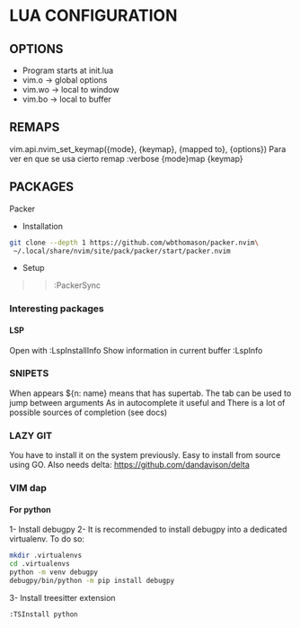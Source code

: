 # LUA CONFIGURATION
## OPTIONS
* Program starts at init.lua
* vim.o -> global options
* vim.wo -> local to window
* vim.bo -> local to buffer

## REMAPS
vim.api.nvim_set_keymap({mode}, {keymap}, {mapped to}, {options})
Para ver en que se usa cierto remap :verbose {mode}map {keymap}

## PACKAGES
Packer
* Installation
```bash
git clone --depth 1 https://github.com/wbthomason/packer.nvim\
 ~/.local/share/nvim/site/pack/packer/start/packer.nvim
```
* Setup
>> :PackerSync

### Interesting packages
#### LSP
Open with :LspInstallInfo
Show information in current buffer :LspInfo

### SNIPETS
When appears ${n: name} means that has supertab. The tab can be used to jump between arguments
As in autocomplete it useful <c-e> and <c-y>
There is a lot of possible sources of completion (see docs)

### LAZY GIT
You have to install it on the system previously.
Easy to install from source using GO.
Also needs delta:
  https://github.com/dandavison/delta

### VIM dap
#### For python
1- Install debugpy
2- It is recommended to install debugpy into a dedicated virtualenv. To do so:
```bash
mkdir .virtualenvs
cd .virtualenvs
python -m venv debugpy
debugpy/bin/python -m pip install debugpy 
```
3- Install treesitter extension
```
:TSInstall python
```






